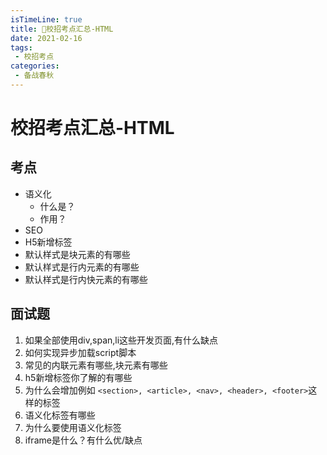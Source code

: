 ```yaml
---
isTimeLine: true
title: 🚀校招考点汇总-HTML
date: 2021-02-16
tags:
 - 校招考点
categories:
 - 备战春秋
---
```

# 校招考点汇总-HTML

## 考点
* 语义化
  * 什么是？
  * 作用？
* SEO
* H5新增标签
* 默认样式是块元素的有哪些
* 默认样式是行内元素的有哪些
* 默认样式是行内快元素的有哪些

## 面试题
1. 如果全部使用div,span,li这些开发页面,有什么缺点
2. 如何实现异步加载script脚本
3. 常见的内联元素有哪些,块元素有哪些
4. h5新增标签你了解的有哪些
5. 为什么会增加例如 `<section>, <article>, <nav>, <header>, <footer>`这样的标签
6. 语义化标签有哪些
7. 为什么要使用语义化标签
8. iframe是什么？有什么优/缺点

<comment/>
<tongji/>